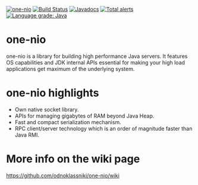[![one-nio](https://maven-badges.herokuapp.com/maven-central/ru.odnoklassniki/one-nio/badge.svg)](https://maven-badges.herokuapp.com/maven-central/ru.odnoklassniki/one-nio) [![Build Status](https://travis-ci.org/odnoklassniki/one-nio.svg?branch=master)](https://travis-ci.org/odnoklassniki/one-nio) [![Javadocs](http://www.javadoc.io/badge/ru.odnoklassniki/one-nio.svg)](http://www.javadoc.io/doc/ru.odnoklassniki/one-nio) [![Total alerts](https://img.shields.io/lgtm/alerts/g/odnoklassniki/one-nio.svg?logo=lgtm&logoWidth=18)](https://lgtm.com/projects/g/odnoklassniki/one-nio/alerts/) [![Language grade: Java](https://img.shields.io/lgtm/grade/java/g/odnoklassniki/one-nio.svg?logo=lgtm&logoWidth=18)](https://lgtm.com/projects/g/odnoklassniki/one-nio/context:java)

one-nio
=======

one-nio is a library for building high performance Java servers.
It features OS capabilities and JDK internal APIs essential for making your high load applications get maximum of the underlying system.

one-nio highlights
==================
 - Own native socket library.
 - APIs for managing gigabytes of RAM beyond Java Heap.
 - Fast and compact serialization mechanism.
 - RPC client/server technology which is an order of magnitude faster than Java RMI.

More info on the wiki page
==========================
https://github.com/odnoklassniki/one-nio/wiki
